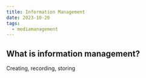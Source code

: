```yaml
---
title: Information Management
date: 2023-10-20
tags:
  - mediamanagement
---
```

## What is information management?
Creating, recording, storing 